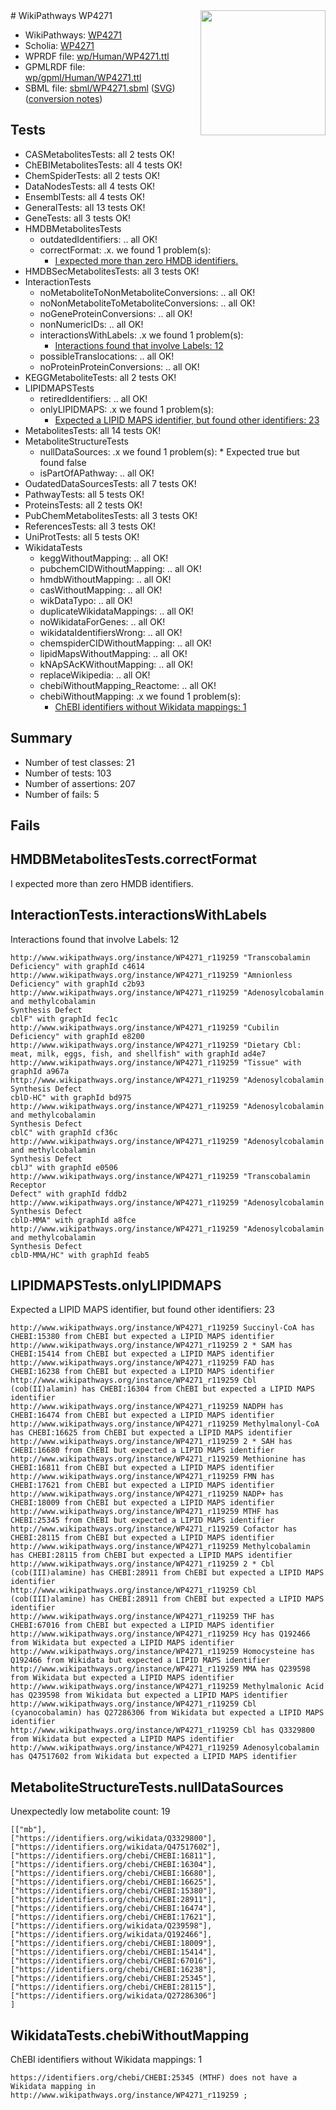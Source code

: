 <img style="float: right; width: 200px" src="../logo.png" />
# WikiPathways WP4271

* WikiPathways: [WP4271](https://identifiers.org/wikipathways:WP4271)
* Scholia: [WP4271](https://scholia.toolforge.org/wikipathways/WP4271)
* WPRDF file: [wp/Human/WP4271.ttl](../wp/Human/WP4271.ttl)
* GPMLRDF file: [wp/gpml/Human/WP4271.ttl](../wp/gpml/Human/WP4271.ttl)
* SBML file: [sbml/WP4271.sbml](../sbml/WP4271.sbml) ([SVG](../sbml/WP4271.svg)) ([conversion notes](../sbml/WP4271.txt))

## Tests
* CASMetabolitesTests: all 2 tests OK!
* ChEBIMetabolitesTests: all 4 tests OK!
* ChemSpiderTests: all 2 tests OK!
* DataNodesTests: all 4 tests OK!
* EnsemblTests: all 4 tests OK!
* GeneralTests: all 13 tests OK!
* GeneTests: all 3 tests OK!
* HMDBMetabolitesTests
    * outdatedIdentifiers: .. all OK!
    * correctFormat: .x. we found 1 problem(s):
        * [I expected more than zero HMDB identifiers.](#ad154c1e)
* HMDBSecMetabolitesTests: all 3 tests OK!
* InteractionTests
    * noMetaboliteToNonMetaboliteConversions: .. all OK!
    * noNonMetaboliteToMetaboliteConversions: .. all OK!
    * noGeneProteinConversions: .. all OK!
    * nonNumericIDs: .. all OK!
    * interactionsWithLabels: .x we found 1 problem(s):
        * [Interactions found that involve Labels: 12](#fe97a8ba)
    * possibleTranslocations: .. all OK!
    * noProteinProteinConversions: .. all OK!
* KEGGMetaboliteTests: all 2 tests OK!
* LIPIDMAPSTests
    * retiredIdentifiers: .. all OK!
    * onlyLIPIDMAPS: .x we found 1 problem(s):
        * [Expected a LIPID MAPS identifier, but found other identifiers: 23](#d0bfb69a)
* MetabolitesTests: all 14 tests OK!
* MetaboliteStructureTests
    * nullDataSources: .x we found 1 problem(s):
            * Expected true but found false
    * isPartOfAPathway: .. all OK!
* OudatedDataSourcesTests: all 7 tests OK!
* PathwayTests: all 5 tests OK!
* ProteinsTests: all 2 tests OK!
* PubChemMetabolitesTests: all 3 tests OK!
* ReferencesTests: all 3 tests OK!
* UniProtTests: all 5 tests OK!
* WikidataTests
    * keggWithoutMapping: .. all OK!
    * pubchemCIDWithoutMapping: .. all OK!
    * hmdbWithoutMapping: .. all OK!
    * casWithoutMapping: .. all OK!
    * wikDataTypo: .. all OK!
    * duplicateWikidataMappings: .. all OK!
    * noWikidataForGenes: .. all OK!
    * wikidataIdentifiersWrong: .. all OK!
    * chemspiderCIDWithoutMapping: .. all OK!
    * lipidMapsWithoutMapping: .. all OK!
    * kNApSAcKWithoutMapping: .. all OK!
    * replaceWikipedia: .. all OK!
    * chebiWithoutMapping_Reactome: .. all OK!
    * chebiWithoutMapping: .x we found 1 problem(s):
        * [ChEBI identifiers without Wikidata mappings: 1](#a8d554cd)


## Summary

* Number of test classes: 21
* Number of tests: 103
* Number of assertions: 207
* Number of fails: 5

## Fails

<a name="ad154c1e" />

## HMDBMetabolitesTests.correctFormat

I expected more than zero HMDB identifiers.
<a name="fe97a8ba" />

## InteractionTests.interactionsWithLabels

Interactions found that involve Labels: 12
```
http://www.wikipathways.org/instance/WP4271_r119259 "Transcobalamin
Deficiency" with graphId c4614
http://www.wikipathways.org/instance/WP4271_r119259 "Amnionless
Deficiency" with graphId c2b93
http://www.wikipathways.org/instance/WP4271_r119259 "Adenosylcobalamin
and methylcobalamin
Synthesis Defect
cblF" with graphId fec1c
http://www.wikipathways.org/instance/WP4271_r119259 "Cubilin
Deficiency" with graphId e8200
http://www.wikipathways.org/instance/WP4271_r119259 "Dietary Cbl:
meat, milk, eggs, fish, and shellfish" with graphId ad4e7
http://www.wikipathways.org/instance/WP4271_r119259 "Tissue" with graphId a967a
http://www.wikipathways.org/instance/WP4271_r119259 "Adenosylcobalamin
Synthesis Defect
cblD-HC" with graphId bd975
http://www.wikipathways.org/instance/WP4271_r119259 "Adenosylcobalamin
and methylcobalamin
Synthesis Defect
cblC" with graphId cf36c
http://www.wikipathways.org/instance/WP4271_r119259 "Adenosylcobalamin
and methylcobalamin
Synthesis Defect
cblJ" with graphId e0506
http://www.wikipathways.org/instance/WP4271_r119259 "Transcobalamin
Receptor
Defect" with graphId fddb2
http://www.wikipathways.org/instance/WP4271_r119259 "Adenosylcobalamin
Synthesis Defect
cblD-MMA" with graphId a8fce
http://www.wikipathways.org/instance/WP4271_r119259 "Adenosylcobalamin
and methylcobalamin
Synthesis Defect
cblD-MMA/HC" with graphId feab5
```

<a name="d0bfb69a" />

## LIPIDMAPSTests.onlyLIPIDMAPS

Expected a LIPID MAPS identifier, but found other identifiers: 23
```
http://www.wikipathways.org/instance/WP4271_r119259 Succinyl-CoA has CHEBI:15380 from ChEBI but expected a LIPID MAPS identifier
http://www.wikipathways.org/instance/WP4271_r119259 2 * SAM has CHEBI:15414 from ChEBI but expected a LIPID MAPS identifier
http://www.wikipathways.org/instance/WP4271_r119259 FAD has CHEBI:16238 from ChEBI but expected a LIPID MAPS identifier
http://www.wikipathways.org/instance/WP4271_r119259 Cbl (cob(II)alamin) has CHEBI:16304 from ChEBI but expected a LIPID MAPS identifier
http://www.wikipathways.org/instance/WP4271_r119259 NADPH has CHEBI:16474 from ChEBI but expected a LIPID MAPS identifier
http://www.wikipathways.org/instance/WP4271_r119259 Methylmalonyl-CoA has CHEBI:16625 from ChEBI but expected a LIPID MAPS identifier
http://www.wikipathways.org/instance/WP4271_r119259 2 * SAH has CHEBI:16680 from ChEBI but expected a LIPID MAPS identifier
http://www.wikipathways.org/instance/WP4271_r119259 Methionine has CHEBI:16811 from ChEBI but expected a LIPID MAPS identifier
http://www.wikipathways.org/instance/WP4271_r119259 FMN has CHEBI:17621 from ChEBI but expected a LIPID MAPS identifier
http://www.wikipathways.org/instance/WP4271_r119259 NADP+ has CHEBI:18009 from ChEBI but expected a LIPID MAPS identifier
http://www.wikipathways.org/instance/WP4271_r119259 MTHF has CHEBI:25345 from ChEBI but expected a LIPID MAPS identifier
http://www.wikipathways.org/instance/WP4271_r119259 Cofactor has CHEBI:28115 from ChEBI but expected a LIPID MAPS identifier
http://www.wikipathways.org/instance/WP4271_r119259 Methylcobalamin has CHEBI:28115 from ChEBI but expected a LIPID MAPS identifier
http://www.wikipathways.org/instance/WP4271_r119259 2 * Cbl (cob(III)alamine) has CHEBI:28911 from ChEBI but expected a LIPID MAPS identifier
http://www.wikipathways.org/instance/WP4271_r119259 Cbl (cob(III)alamine) has CHEBI:28911 from ChEBI but expected a LIPID MAPS identifier
http://www.wikipathways.org/instance/WP4271_r119259 THF has CHEBI:67016 from ChEBI but expected a LIPID MAPS identifier
http://www.wikipathways.org/instance/WP4271_r119259 Hcy has Q192466 from Wikidata but expected a LIPID MAPS identifier
http://www.wikipathways.org/instance/WP4271_r119259 Homocysteine has Q192466 from Wikidata but expected a LIPID MAPS identifier
http://www.wikipathways.org/instance/WP4271_r119259 MMA has Q239598 from Wikidata but expected a LIPID MAPS identifier
http://www.wikipathways.org/instance/WP4271_r119259 Methylmalonic Acid has Q239598 from Wikidata but expected a LIPID MAPS identifier
http://www.wikipathways.org/instance/WP4271_r119259 Cbl (cyanocobalamin) has Q27286306 from Wikidata but expected a LIPID MAPS identifier
http://www.wikipathways.org/instance/WP4271_r119259 Cbl has Q3329800 from Wikidata but expected a LIPID MAPS identifier
http://www.wikipathways.org/instance/WP4271_r119259 Adenosylcobalamin has Q47517602 from Wikidata but expected a LIPID MAPS identifier
```

<a name="91904192" />

## MetaboliteStructureTests.nullDataSources

Unexpectedly low metabolite count: 19
```
[["mb"],
["https://identifiers.org/wikidata/Q3329800"],
["https://identifiers.org/wikidata/Q47517602"],
["https://identifiers.org/chebi/CHEBI:16811"],
["https://identifiers.org/chebi/CHEBI:16304"],
["https://identifiers.org/chebi/CHEBI:16680"],
["https://identifiers.org/chebi/CHEBI:16625"],
["https://identifiers.org/chebi/CHEBI:15380"],
["https://identifiers.org/chebi/CHEBI:28911"],
["https://identifiers.org/chebi/CHEBI:16474"],
["https://identifiers.org/chebi/CHEBI:17621"],
["https://identifiers.org/wikidata/Q239598"],
["https://identifiers.org/wikidata/Q192466"],
["https://identifiers.org/chebi/CHEBI:18009"],
["https://identifiers.org/chebi/CHEBI:15414"],
["https://identifiers.org/chebi/CHEBI:67016"],
["https://identifiers.org/chebi/CHEBI:16238"],
["https://identifiers.org/chebi/CHEBI:25345"],
["https://identifiers.org/chebi/CHEBI:28115"],
["https://identifiers.org/wikidata/Q27286306"]
]
```

<a name="a8d554cd" />

## WikidataTests.chebiWithoutMapping

ChEBI identifiers without Wikidata mappings: 1
```
https://identifiers.org/chebi/CHEBI:25345 (MTHF) does not have a Wikidata mapping in http://www.wikipathways.org/instance/WP4271_r119259 ; 
```

